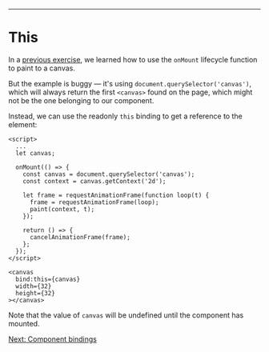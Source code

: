 ------
# **This**
In a [previous exercise](https://learn.svelte.dev/tutorial/onmount), we learned how to use the `onMount` lifecycle function to paint to a canvas.

But the example is buggy — it's using `document.querySelector('canvas')`, which will always return the first `<canvas>` found on the page, which might not be the one belonging to our component.

Instead, we can use the readonly `this` binding to get a reference to the element:
```svelte title="src/routes/part2/advanced-bindings/this/+page.svelte" {6}#del /let canvas;/ /bind:this={canvas}/
<script>
  ...
  let canvas;

  onMount(() => {
    const canvas = document.querySelector('canvas');
    const context = canvas.getContext('2d');

    let frame = requestAnimationFrame(function loop(t) {
      frame = requestAnimationFrame(loop);
      paint(context, t);
    });

    return () => {
      cancelAnimationFrame(frame);
    };
  });
</script>

<canvas 
  bind:this={canvas}
  width={32}
  height={32}
></canvas>
```
Note that the value of `canvas` will be undefined until the component has mounted.

[Next: Component bindings](/part2/advanced-bindings/component)